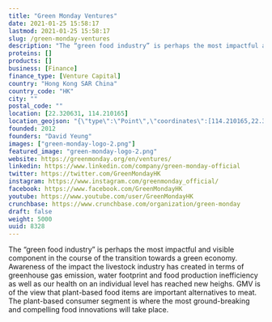 ```yaml
---
title: "Green Monday Ventures"
date: 2021-01-25 15:58:17
lastmod: 2021-01-25 15:58:17
slug: /green-monday-ventures
description: "The “green food industry” is perhaps the most impactful and visible component in the course of the transition towards a green economy. Awareness of the impact the livestock industry has created in terms of greenhouse gas emission, water footprint and food production inefficiency as well as our health on an individual level has reached new heighs. GMV is of the view that plant-based food items are important alternatives to meat. The plant-based consumer segment is where the most ground-breaking and compelling food innovations will take place."
proteins: []
products: []
business: [Finance]
finance_type: [Venture Capital]
country: "Hong Kong SAR China"
country_code: "HK"
city: ""
postal_code: ""
location: [22.320631, 114.210165]
location_geojson: "{\"type\":\"Point\",\"coordinates\":[114.210165,22.320631]}"
founded: 2012
founders: "David Yeung"
images: ["green-monday-logo-2.png"]
featured_image: "green-monday-logo-2.png"
website: https://greenmonday.org/en/ventures/
linkedin: https://www.linkedin.com/company/green-monday-official
twitter: https://twitter.com/GreenMondayHK
instagram: https://www.instagram.com/greenmonday_official/
facebook: https://www.facebook.com/GreenMondayHK
youtube: https://www.youtube.com/user/GreenMondayHK
crunchbase: https://www.crunchbase.com/organization/green-monday
draft: false
weight: 5000
uuid: 8328
---
```

The “green food industry” is perhaps the most impactful and visible component in the course of the transition towards a green economy. Awareness of the impact the livestock industry has created in terms of greenhouse gas emission, water footprint and food production inefficiency as well as our health on an individual level has reached new heighs. GMV is of the view that plant-based food items are important alternatives to meat. The plant-based consumer segment is where the most ground-breaking and compelling food innovations will take place.
